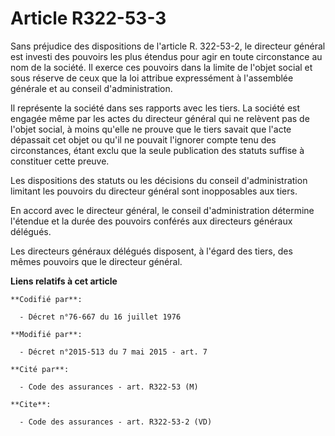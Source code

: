 # Article R322-53-3

Sans préjudice des dispositions de l'article R. 322-53-2, le directeur général est investi des pouvoirs les plus étendus pour
agir en toute circonstance au nom de la société. Il exerce ces pouvoirs dans la limite de l'objet social et sous réserve de
ceux que la loi attribue expressément à l'assemblée générale et au conseil d'administration. 

Il représente la société dans ses rapports avec les tiers. La société est engagée même par les actes du directeur général qui
ne relèvent pas de l'objet social, à moins qu'elle ne prouve que le tiers savait que l'acte dépassait cet objet ou qu'il ne
pouvait l'ignorer compte tenu des circonstances, étant exclu que la seule publication des statuts suffise à constituer cette
preuve. 

Les dispositions des statuts ou les décisions du conseil d'administration limitant les pouvoirs du directeur général sont
inopposables aux tiers.

En accord avec le directeur général, le conseil d'administration détermine l'étendue et la durée des pouvoirs conférés aux
directeurs généraux délégués.

Les directeurs généraux délégués disposent, à l'égard des tiers, des mêmes pouvoirs que le directeur général.

**Liens relatifs à cet article**

	**Codifié par**:

	  - Décret n°76-667 du 16 juillet 1976

	**Modifié par**:

	  - Décret n°2015-513 du 7 mai 2015 - art. 7

	**Cité par**:

	  - Code des assurances - art. R322-53 (M)

	**Cite**:

	  - Code des assurances - art. R322-53-2 (VD)
